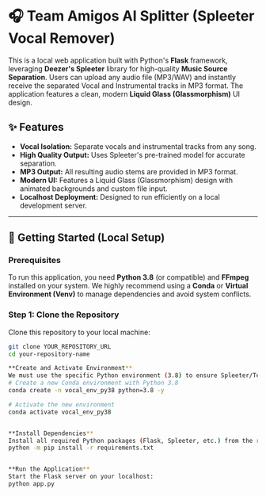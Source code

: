 # 🎧 Team Amigos AI Splitter (Spleeter Vocal Remover)



This is a local web application built with Python's **Flask** framework, leveraging **Deezer's Spleeter** library for high-quality **Music Source Separation**. Users can upload any audio file (MP3/WAV) and instantly receive the separated Vocal and Instrumental tracks in MP3 format. The application features a clean, modern **Liquid Glass (Glassmorphism)** UI design.

## ✨ Features

* **Vocal Isolation:** Separate vocals and instrumental tracks from any song.
* **High Quality Output:** Uses Spleeter's pre-trained model for accurate separation.
* **MP3 Output:** All resulting audio stems are provided in MP3 format.
* **Modern UI:** Features a Liquid Glass (Glassmorphism) design with animated backgrounds and custom file input.
* **Localhost Deployment:** Designed to run efficiently on a local development server.

---

## 🚀 Getting Started (Local Setup)

### Prerequisites

To run this application, you need **Python 3.8** (or compatible) and **FFmpeg** installed on your system. We highly recommend using a **Conda** or **Virtual Environment (Venv)** to manage dependencies and avoid system conflicts.

### Step 1: Clone the Repository

Clone this repository to your local machine:

```bash
git clone YOUR_REPOSITORY_URL
cd your-repository-name

**Create and Activate Environment**
We must use the specific Python environment (3.8) to ensure Spleeter/TensorFlow dependencies (like Click, Protobuf, Jinja2) are compatible.
# Create a new Conda environment with Python 3.8
conda create -n vocal_env_py38 python=3.8 -y

# Activate the new environment
conda activate vocal_env_py38


**Install Dependencies**
Install all required Python packages (Flask, Spleeter, etc.) from the requirements.txt file:
python -m pip install -r requirements.txt


**Run the Application**
Start the Flask server on your localhost:
python app.py
